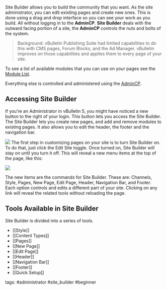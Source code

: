 Site Builder allows you to build the community that you want. As the site administrator, you can edit existing pages and create new ones. This is done using a drag and drop interface so you can see your work as you build. All without logging in to the **AdminCP**. **Site Builder** deals with the outward facing portion of a site, the **AdminCP** controls the nuts and bolts of the system.

  > Background: vBulletin Publishing Suite had limited capabilities to do this with CMS pages, Forum Blocks, and the Ad Manager. vBulletin improves on those capabilities and applies them to every page of your site.


To see a list of available modules that you can use on your pages see the [Module List](/site_builder/pages/add_modules).

Everything else is controlled and administered using the [AdminCP](/admin_control_panel).


## Accessing Site Builder

If you’re an Administrator in vBulletin 5, you might have noticed a new button to the right of your login. This button lets you access the Site Builder. The Site Builder lets you create new pages, and add and remove modules to existing pages. It also allows you to edit the header, the footer and the navigation bar.

 ![](sitebuilder_off.png) 
The first step in customizing pages on your site is to turn Site Builder on. To do that, just click the Edit Site toggle. Once turned on, Site Builder will stay on until you turn it off. This will reveal a new menu items at the top of the page, like this:

![](sitebuilder_on.png)

The new items are the commands for Site Builder. These are: Channels, Style, Pages, New Page, Edit Page, Header, Navigation Bar, and Footer. Each option controls and edits a different part of your site. Clicking on any link will reveal the related tools without reloading the page.

## Tools Available in Site Builder

Site Builder is divided into a series of tools. 

- [[Style]]
- [[Content Types]]
- [[Pages]]
- [[New Page]]
- [[Edit Page]]
- [[Header]]
- [[Navigation Bar]]
- [[Footer]]
- [[Quick Setup]]

  
tags: #administrator #site_builder #beginner 
